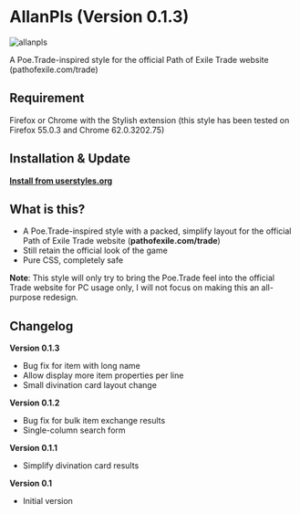 # AllanPls (Version 0.1.3)

![allanpls](https://user-images.githubusercontent.com/10634948/32416880-e5a4461a-c282-11e7-985d-630dc0869462.PNG)

A Poe.Trade-inspired style for the official Path of Exile Trade website (pathofexile.com/trade)

## Requirement

Firefox or Chrome with the Stylish extension (this style has been tested on Firefox 55.0.3 and Chrome 62.0.3202.75)

## Installation & Update

[**Install from userstyles.org**](https://userstyles.org/styles/150669/allanpls-for-path-of-exile-trade)

## What is this?

- A Poe.Trade-inspired style with a packed, simplify layout for the official Path of Exile Trade website (**pathofexile.com/trade**)
- Still retain the official look of the game
- Pure CSS, completely safe

**Note**: This style will only try to bring the Poe.Trade feel into the official Trade website for PC usage only, I will not focus on making this an all-purpose redesign.

## Changelog

**Version 0.1.3**
- Bug fix for item with long name
- Allow display more item properties per line
- Small divination card layout change

**Version 0.1.2**
- Bug fix for bulk item exchange results
- Single-column search form

**Version 0.1.1**
- Simplify divination card results

**Version 0.1**
- Initial version
